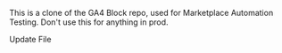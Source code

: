 This is a clone of the GA4 Block repo, used for Marketplace Automation Testing. Don't use this for anything in prod.

Update File
